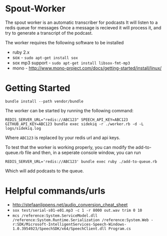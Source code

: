 # Spout-Worker
The spout worker is an automatic transcriber for podcasts
It will listen to a redis queue for messages
Once a message is recieved it will process it, and try to generate a transcript of the podcast.

The worker requires the following software to be installed

- ruby 2.x
- sox - `sudo apt-get install sox`
- sox mp3 support - `sudo apt-get install libsox-fmt-mp3`
- mono - http://www.mono-project.com/docs/getting-started/install/linux/


# Getting Started

`bundle install --path vendor/bundle`

The worker can be started by running the following command:

`REDIS_SERVER_URL="redis://ABC123" SPEECH_API_KEY=ABC123 GITHUB_API_KEY=ABC123 bundle exec sidekiq -r ./worker.rb -d -L logs/sidekiq.log`

Where `ABC123` is replaced by your redis url and api keys.

To test that the worker is working properly, you can modify the add-to-queue.rb file and then, in a seperate console window, you can run

`REDIS_SERVER_URL='redis://ABC123' bundle exec ruby ./add-to-queue.rb`

Which will add podcasts to the queue.


# Helpful commands/urls

- http://stefaanlippens.net/audio_conversion_cheat_sheet
- `sox test/serial-s01-e01.mp3 -c 1 -r 8000 out.wav trim 0 10`
- `mcs /reference:System.ServiceModel.dll /reference:System.Runtime.Serialization /reference:System.Web -r:SDK/Microsoft-IntelligentServices-Speech-Windows-1.0.3954923/SpeechSDK/x64/SpeechClient.dll Program.cs`
